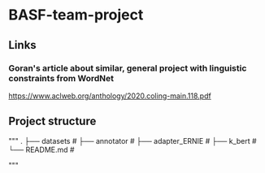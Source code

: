 # BASF-team-project

## Links
### Goran's article about similar, general project with linguistic constraints from WordNet
https://www.aclweb.org/anthology/2020.coling-main.118.pdf

## Project structure

"""
 .
    ├── datasets                # 
    ├── annotator               # 
    ├── adapter_ERNIE           #
    ├── k_bert                  #
    └── README.md               #
  
 """
